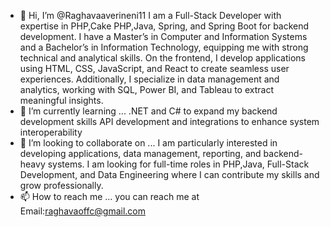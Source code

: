 - 👋 Hi, I’m @Raghavaaverineni11
    I am a Full-Stack Developer with expertise in PHP,Cake PHP,Java, Spring, and Spring Boot for backend development.
    I have a Master’s in Computer and Information Systems and a Bachelor’s in Information Technology, equipping me with strong technical and analytical skills.
    On the frontend, I develop applications using HTML, CSS, JavaScript, and React to create seamless user experiences.
     Additionally, I specialize in data management and analytics, working with SQL, Power BI, and Tableau to extract meaningful insights.
- 🌱 I’m currently learning ...
   .NET and C# to expand my backend development skills
   API development and integrations to enhance system interoperability
- 💞️ I’m looking to collaborate on ...
     I am particularly interested in developing applications, data management, reporting, and backend-heavy systems.
    I am looking for full-time roles in PHP,Java, Full-Stack Development, and Data Engineering where I can contribute my skills and grow professionally.
- 📫 How to reach me ...
    you can reach me at
    Email:raghavaoffc@gmail.com


<!---
Raghavaaverineni11/Raghavaaverineni11 is a ✨ special ✨ repository because its `README.md` (this file) appears on your GitHub profile.
You can click the Preview link to take a look at your changes.
--->
